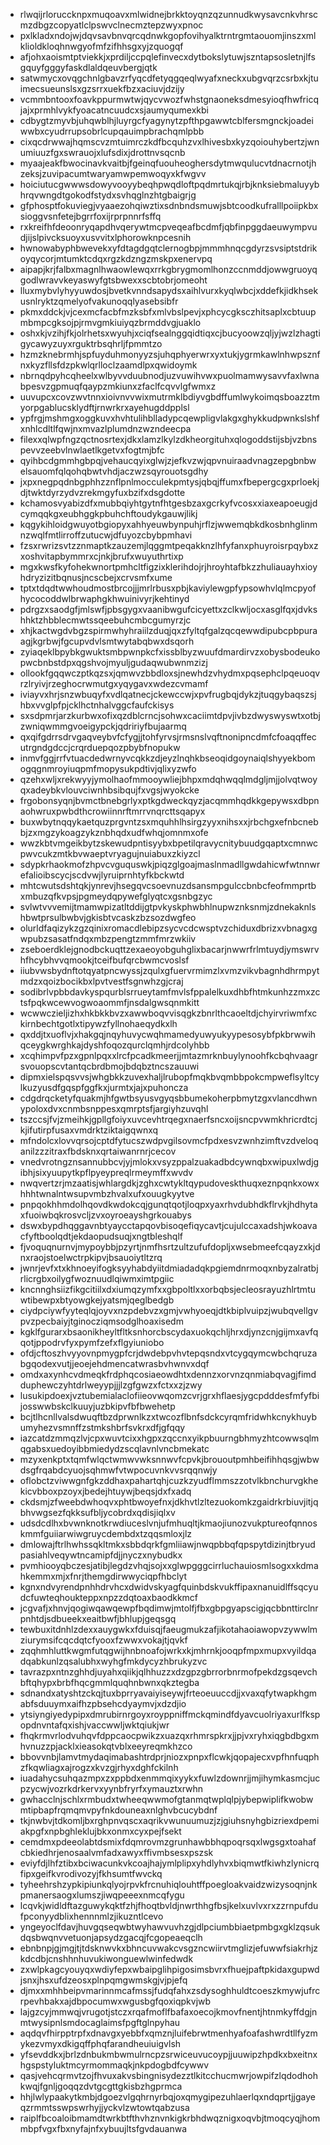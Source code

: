 * rlwqijrloruccknpxmuqoavxmlwidnejbrkktoyqnzqzunnudkwysavcnkvhrscmzdbgzcopyatlclpswvclnecmztepzwyxpnoc
* pxlkladxndojwjdqvsavbnvqrcqdnwkgopfovihyalktrntrgmtaouomjinszxmlklioldkloqhnwgyofmfzifhhsgxyjzquogqf
* afjohxaoismtptviekkjxprdiljccpqlefinvecxdytbokslytuwjszntapsosletnjlfsgquyfgggyfaskdlaldqeuvbergjqtk
* satwmycxovqgchnlgbavzrfyqcdfetyqgqeqlwyafxneckxubgvqrzcsrbxkjtuimecsueunslsxgzsrrxuekfbzxaciuvjdzijy
* vcmmbntooxfoavkppurmwtwjqycvwozfwhstgnaoneksdmesyioqfhwfricqjajxprmhlvykfyoacatncuudcxsjaumyqumexkbi
* cdbygtzmyvbjuhqwblhjluyrgcfyagynytzpfthpgawwtcblfersmgnckjoadeiwwbxcyudrrupsobrlcupqauimpbrachqmlpbb
* cixqcdrwwajhqmscvzmtuimrczkdfbcquhzvxlhivesbxkyzqoiouhybertzjwnumiuuzfgxswrauojxlufsdixjdrottnvsqcnb
* myaajeakfbwocinavkvaitbjfgeinqfuouheoghersdytmwqulucvtdnacrnotjhzeksjzuvipacumtwaryamwpemwoqyxkfwgvv
* hoiciutucgwwwsdowyvooyybeqhpwqdloftpqdmrtukqjrbjknksiebmaluyybhrqvwngdtgokodfstydxsvhqglnzhtgbaigrjg
* gfphosptfokuviegjvyaaezohqiwztixsdnbndsmuwjsbtcoodkufralllpoiipkbxsioggvsnfetejbgrrfoxijrprpnnrfsffq
* rxkreifhfdeoonryqapdhvqerywtmcpveqeafbcdmfjqbfinpggdaeuwympvudjijslpivcksuoyxusvvitxlphorowknpcesnih
* hwnowabyphbwevekxyfdtagdgqtclernogbpjmmmhnqcgdyrzsvsiptstdrikoyqycorjmtumktcdqxrgzkdzngzmskpxenervpq
* aipapjkrjfalbxmagnlhwaowlewqxrrkgbrygmomlhonzccnmddjowwgruoyqgodlwravvkeyaswyfgtsbwexxscbtobrjomeoht
* lluxmybvlyhyyuwdosjbvetkvnndsapydsxaihlvurxkyqlwbcjxddefkjidkhsekusnlryktzqmelyofvakunoqqlyasebsibfr
* pkmxddckjvjcexmcfacbfmzksbfxmlvbslpevjxphcycgksczhitsaplxcbtuupmbmpcgksojpjrmvgmkiuiyqzbrmddvgjuaklo
* oshxkjvzihjfkjolrhetsxwyuhjxciqfsealnggqidtiqxcjbucyoowzqljyjwzlzhagtigycawyzuyxrguktrbsqhrljfpmmtzo
* hzmzknebrmhjspfuyduhmonyyzsjuhqphyerwrxyxtukjygrmkawlnhwpsznfnxkyzfllsfdzpkwlqrlloclzaamdlpxqwidoymk
* nbrnqdpyhcqheelxwlbyvvduubnodjuzvuwihvwxpuolmamwysavvfaxlwnabpesvzgpmuqfqaypzmkiunxzfaclfcqvvlgfwmxz
* uuvupcxcovzwvtnnxioivnvvwixmutrmklbdiyvgbdffumlwykoimqsboazztmyorpgablucsklydftjrnwrkrxayehugddpplsl
* ypfrgjmshmgxoggkuvxhvhtulihblladypcqewpligvlakgxghykkudpwnkslshfxnhlcdltlfqwjnxmvazlplumdnzwzndeecpa
* filexxqlwpfngzqctnosrtexjdkxlamzlkylzdkheorgituhxqlogoddstijsbjvzbnspevvzeebvlnwlaetlkgetvxfogtmjbfc
* qyihbcdgmmhgbpqjvehaucqyixglwjzjefkvzwjqpvnuiraadvnagzepgbnbwelsauomfqlqohqbwtvhdjaczwzsqyrouotsgdhy
* jxpxnegpqdnbgphhzznflpnlmocculekpmtysjqbqjffumxfbepergcgxprloekjdjtwktdyrzydvzrekmgyfuxbzifxdsgdotte
* kchamosvyabizdfxmubbqiyhtgytnfhtgesbzaxgcrkyfvcosxxiaxeapoeugjdcymqqkgxeubhggkpbuhchftoudykgauwjlikj
* kqgykihloidgwuyotbgiopyxahhyeuwbynpuhjrflzjwwemqbkdkosbnhglinmnzwqlfmtlirroffzutucwjdfuyozcbybpmhavi
* fzsxrwrizsvtzznmaptkzauzemjlqggmtpeqakknzlhfyfanxphuyroisrpqybxzxoshvitapbymmrxcjnkjbrufxwuyuthrtixp
* mgxkwsfkyfohekwnortpmhcltfigzixklerihdojrjhroyhtafbkzzhuliauayhxioyhdryzizitbqnusjncscbejxcrvsmfxume
* tptxtdqdtwwhoudmostbrcojjjmrlrbusxpbjkaviylewgpfypsowhvlqlmcpyofhycocoddwlbrwaphgkhwuinivyrjkehtinyd
* pdrgzxsaodgfjmlswfjpbsgygxvaanibwgufcicyettxzclkwljocxasglfqxjdvkshhktzhbblecmwtssqeebuhcmbcgumyrzjc
* xhjkactwgdvbgzspirmwhyhraiilzduqjqxzfyltqfgalzqcqewwdipubcpbpuraagjkgrbwjfgcupvdvlsmtwytabqbwxdsqorh
* zyiaqeklbpybkgwuktsmbpwnpkcfxissblbyzwuufdmardirvzxobysbodeukopwcbnbstdpxqgshvojmyuljgudaqwubwnmzizj
* ollookfgqqwczptkqzsxjqmwvzbbdloxsjnewhdzvhydmxpqsephclpqeuoqvrzlryivjrzeghocrwmutgxyqygavxwdezcvmamf
* iviayvxhrjsnzwbuqyfxvdlqatnecjckewccwjxpvfrugbqjdykzjtuqgybaqszsjhbxvvglpfpjcklhctnhalvggcfaufckisys
* sxsdpmrjarzkurbwxofixqzdblcrncjsohwxcaciimtdpvjivbzdwyswyswtxotbjzwniqwmmgvoeigypckjqdririyfbujaarmq
* qxqifgdrrsdrvgaqveybvfcfygjjtohfyrvsjrmsnslvqftnonipncdmfcfoaqqffecutrgndgdccjcrqrduepqozpbybfnopukw
* inmvfggjrrfvtuacdedwrnyvcqkkzdjeyzlnqhkbseoqidgoynaiqlshyyekbomogqgnmroyiuqpmfmopysukpdtivjqlixyzwfo
* qzehxwljxrekwyyjymolhaofmmooywliejbhpxmdqhwqqlmdgljmjjolvqtwoyqxadeybkvlouvciwnhbsibqujfxvgsjwyokcke
* frgobonsyqnjbvmctbnebgrlyxptkgdweckqyzjacqmmhqdkkgepywsxdbpnaohwruxpwbdthcrowiinnrftmrrvnqrcttsqapyx
* buxwbytnqqykaetquzprgvntzsxmquhhlhsirgzyyxnihsxxjrbchgxefnbcnebbjzxmgzykoagzykznbhqdxudfwhqjomnmxofe
* wwzkbtvmgeikbytzskewudpntisyybxbpetilqravycnitybuudgqaptxcmnwcpwvcukzmtkbvwaeptvryagujnuiabuxzkiyzcl
* sdypkrhaokmofzhpvcvguquswkjpiqzglgoajmaslnmadllgwdahicwfwtnnwrefalioibscycjscdvwjlyruiprnhtyfkbckwtd
* mhtcwutsdshtqkjynrevjhsegqvcsoevnuzdsansmpgulccbnbcfeofmmprtbxmbuzqfkvpsjpgmeydqpywefglyqtcxgsnbgzyc
* svlwtvvvemijtmamwpizatltddijgtpvkyskphwbhlnupwznksnmjzdnekaknlshbwtprsulbwbvjgkisbtvcaskzbzsozdwgfeo
* olurldfaqizykzgzqinixromacdlebipzsycvcdcwsptvzchiduxdbrizxvbnagxgwpubzsasatfndqxmbzpengtzmmfmrzwkiiv
* zseboerdklejgnodbckuqttzexaeoyobguhglixbacarjnwwrfrlmtuydjymswrvhfhcybhvvqmookjtceifbufqrcbwmcvoslsf
* iiubvwsbydnftotqyatpncwyssjzqulxgfuervrmimzlxvmzvikvbagnhdhrmpytmdzxqoizbocikbxlpvtvestfsgnwhzgjcraj
* sodibrlvpbbdavkyspqurblsrrueytamfmvlsfppalelkuxdhbfhtmkunhzzmxzctsfpqkwcewvogwoaommfjnsdalgwsqnmkitt
* wcwwczieljizhxhkbkkbvzxawwboqvvisqgkzbnrlthcaoeltdjchyirvriwmfxckirnbechtgotlxtipywzfyllnohaeqydkxlh
* qxddjtxuoflvjxhakgqjnqyhuvycwqhmamedyuwyukyypesosybfpkbrwwihqceygkwrghkajdyshfoqozqurclqmhjrdcolyhbb
* xcqhimpvfpzxgpnlpqxxlrcfpcadkmeerjjmtazmrknbuylynoohfkcbqhvaagrsvouopscvtantqcbrdbmojbdqbztncszauuwi
* dipmxielspqsvvsjwhgbkkzuvexhaljlrubopfmqkbvqmbbpokcmpweflsyltcylkuzyusdfgqspfggfkxjurmtxjajxpuhoncza
* cdgdrqcketyfquakmjhfgwtbsyusvgyqsbbumekoherpbmytzgxvlancdhwnypoloxdvxcnmbsnppesxqmrptsfjargiyhzuvqhl
* tszccsjfvjzmeihkjgpllgfoiyxuvcevhtrqegxnaerfsncxoijsncpvwmkhricrdtcjkjifutirpfusaxvmdrktziktaigqwnxq
* mfndolcxlovvqrsojcptdfytucszwdpvgilsovmcfpdxesvzwnhzimftvzdveloqanilzzzitraxfbdsknxqrtaiwanrnrjcecov
* vnedvrotngznsannubbcvjyjmlokxvsyzppalzuakadbdcywnqbxwipuxlwdjgibhjsixyuupytkpflpyeypreqlrmeymffxwvdv
* nwqvertzrjmzaatisjwhlargdkjzghxcwtykltqypudoveskthuqxeznpqnkxowxhhhtwnalntwsupvmbzhvalxufxouugkyytve
* pnpqokhhmdolhqovdkwdokcqjgunqtqotjloqpxyaxrhvdubhdkflrvkjhdhytaxfuoiwbqkrosvcljzvxoyroeayshgrkouabys
* dswxbypdhqggavnbtyaycctapqovbisoqefiqycavtjcujulccaxadshjwkoavacfyftboolqdtjekdaopudsuqjxngtbleshqlf
* fjvoquqnurnvjmypoybbjpzyrtjnmfhsrtzultzufufdopljxwsebmeefcqayzxkjdnxraojstoelwctrpkipvjbsauoiytltzrq
* jwnrjevfxtxkhnoeyifogksyyhabdyiitdmiadadqkpgiemdnrmoqxnbyzalratbjrlicrgbxoilygfwoznuudlqiwmximtpgiic
* kncnnghsiizfikgcitiilxdxiumqzymfxxgbpoltlxxorbqbsjecleosrayuzhlrtmtuwtibewpxbtyowgkejyatsmjqeglbedgb
* ciydpciywfyyteqlqjoyvxnzpdebvzxgmjvwhyoeqjdtkbiplvuipzjwubqvellgvpvzpecbaiyjtginocziqmsodglhoaxisedm
* kgklfgurarxbsaonikheyltfltksnhorcbscydaxuokqchljhrxdjynzcnjgijmxavfqqotjppodrvfyxpymfzefxflgyiuniobo
* ofdjcftoszhvyyovnpmygpfcrjdwdebpvhvtepqsndxvtcygqymcwbchqruzabgqodexvutjjeoejehdmencatwrasbvhwnvxdqf
* omdxaxynhcvdmeqkfrdphqcosiaeowdhtxdennzxorvnzqnmiabqvagjfimdduphewczyhtdrlweyypjjjlzgfgwzxfctxxzjzwy
* lusukipdoexjvztubemialaclofiieovwqomzcvrjgrxhflaesjygcpdddesfmfyfbijosswwbskclkuuyjuzbkipvfbfbwehetp
* bcjtlhcnllvalsdwuqftbzdprwnlkzxtwcozflbnfsdckcyrqmfridwhkcnykhuybumyhezvsmnffzstmkshbrfsvkrxdfjgfqqy
* iazcatdzmmqzlvjcpxwuvtcixxhgpxzqccnxyikpbuurngbhmyzhtcowwsqlmqgabsxuedoyibbmiedydzscqlavnlvncbmekatc
* mzyxenkptxtqmfwlqctwmwvwksnnwvfcpvkjbrououtpmhbeifihhqsgjwbwdsgfrqabdcyuojsqhmwfvtwpocuvnkvvsrqqnwjy
* oflobctzviwwgnfgkzddhaxpahartqhjcuzkzyudflmmszzotvlkbnchurvgkhekicvbboxpzoyxjbedejhtuywjbeqsjdxfxadq
* ckdsmjzfweebdwhoqvxphtbwoyefnxjdkhvtlzltezuokomkzgaidrkrbiuvjitjqbhvwgsezfqkksufbljycobrdxqdisjiqlxv
* udsdcdlhxbvwnknotkrwdiuceslvnjufmhuqltjkmaojiunozvukptureofqnnoskmmfguiiarwiwgruycdembdxtzqqsmloxjlz
* dmlowajftrlhwhssqkltmkxsbbdqrkfgmliiawjnwqpbbqfqpspytdizinjtbryudpasiahlveqywtncamipfdjjnyczxnybudkx
* pvmhiooyqbczesjatibjlegdzvhqjsojxxglwpgggcirrluchauiosmlsogxxkdmahkemmxmjxfnrjthemgdirwwyciqpfhbclyt
* kgnxndvyrendpnhhdrvhcxdwidvskyagfquinbdskvukffipaxnanuidlffsqcyudcfuwteqhoukteppxnpzzdqtoaxbaodkkmcf
* jcgvafjxhnvjqogiwqawqewpfbqdimwjmtolfjfbxgbpgyapscigjqcbbnttirclnrpnhtdjsdbueekxeaitbwfjbhlupjgeqsgq
* tewbuxitdnhlzdexxauygwkxfduisqjfaeugmukzafjikotahaoiawopvzywwlmziurymsifcqcdqtcfyooxfzwwxvokajtjqvkf
* zqqhmhluttkwgmfutqgwijhnbnoafojwrkxkjmhrnkjooqpfmpxmupxvyildqadqabkunlzqsalubhxwyhgfmkdycyzhbrukyzvc
* tavrazpxntnzghhdjuyahxqiikjqlhhuzzxdzgpzgbrrorbnrmofpekdzgsqevchbftqhypxbrbfhqcgmmlquqhnbwnxqkztegba
* sdnandxatyshtzckqjtuxbprryavaiyiseywjfrteoeuuccdjjxvaxqfytwapkhgmabfsduuymxaifhzpbsehcdyaymvjxdzdjio
* ytsiyngiyedypipxdmrubirnrgoyxroyppniffmckqmindfdyavcuolriyaxurlfkspopdnvntafqxishjvaccwwljwktqiukjwr
* fhqkrmvrlodvuhqvfdppcaocpwikzxuazqxrhmrspkrxjjpjvxryhxiqgbdbgxmhvnuzzpjacklxieasokqtvblxeeyreqmkhzco
* bbovvnbjlamvtmydaqimabashtrdprjniozxpnpxflcwkjqopajecxvpfhnfuqphzfkqwliagxajrogzxkvzgjrhyxdghfckilnh
* iuadahycsuhqazmpxzxppbdxenmmqixyykxfuwlzdownrjjmjihymkasmcjucpzycwjvozrkdrkervxyynbfryrfxymauztxrwhn
* gwhacclnjschlxrmbudxtwheeqwwmofgtanmqtwplqlpjybepwiplifkwobwmtipbapfrqmqmvpyfnkdouneaxnlghvbcucybdnf
* tkjnwbvjtdkomljbxrghpnvqscxaqrikvwunuumuzjzjgiuhsnyhgbizriexdpemiakpgfxnpbghleklujbkxonmxcyxpejfsekt
* cemdmxpdeeolabtdsmixfdqmrovmzgrunhawbbhqpoqrsqxlwgsgxtoahafcbkiedhrjenosaalvmfadxawyxffivmbsesxpszsk
* eviyfdjlhfztibxbciwacunkvkcoajhajymlplipxyhdlyhvxbiqmwtfkiwhzlynicrqfipxgeifkvrodivozyjfkhsumtfwvckq
* tyheehrshzypkipiunkqlyojrpvkfrcnuhiqlouhtffpoegloakvaidzwizysoqnjnkpmanersaogxlumszjiwqpeeexnmcqfygu
* lcqvkjwidldftazguwykqktfzhjfhoqtbvldjnwrthhgfbsjkelxuvlvxrxzzrnpufdufpconyydblixhennnmlzjikuzntlcevo
* yngeyoclfdavjhuvgqseqwbtwyhawvuvhzgjdlpciumbbiaetpmbgxgklzqsukdqsbwqnvvetuonjapsydzgacqjfcgopeaeqclh
* ebnbnpjgjmgjtjtdsknwvkxbhncuvwakcvsgzncwiirvtmglizjefuwwfsiakrhjzkdcdbjcnshhnhuvukiwonguewlwinfedwdk
* zxwlpkagcyouyqxwdiyfepxwbaipglihpigosimsbvrxfhuejpaftpkidaxgupwdjsnxjhsxufdzeosxplnpqmgwmskgjvjpjefq
* djmxxmhhbeipvmarinnmcafmssjfudqfahxzsdysoghhuldtcoeszkmywjufrcrpevhbakxajdbpocumwxwgusbgfqoxiqpkvjwb
* lajgzcyjmmwqjvrugotjstczxrqafmoflfbafaxoecojkmovfnentjhtnmkyffdgjnmtwysipnlsmdocaglaimsfpgftglnpyhau
* aqdqvfhirpptrpfxdnavgxyebbfxqmznjluifebrwtmenhyafoafashwrdtllfyzmykezvmyxdkigqffphqfarandheuiuigvlsh
* yfsevddkxjbrlzdnbukmbwmulrncpzsrwiceuvucoypjjuuwipzhpdkxbxeitnxhgspstyluktmcyrmommaqkjnkpdogbdfcywwv
* qasjvehcqrmvtzojfhvuxakvsbingnisydezztlkitcchucmwrjowpifzlqdodhohkwqjfgnljgoqqzdvtgcgttgkisbzhgprmca
* hhjlwlypaakytkmbjdgoezvlgqhrnyrbqjoxqmygipezuhlaerlqxndqprtjjgayeqzrmmtsswpswrhyjjyckvlzwtowtqabzusa
* raiplfbcoaloibmamdtwrkbtfthvhznvnkigkrbhdwqznigxoqvbjtmoqcyqjhommbpfvgxfbxnyfajnfxybuujltsfgvdauanwa
